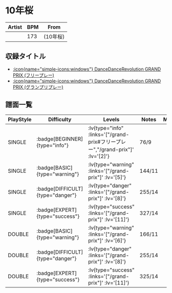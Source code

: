 # 10年桜

|Artist|BPM|From|
|------|---|----|
||173|(10年桜)|

## 収録タイトル

- [ :icon{name="simple-icons:windows"} DanceDanceRevolution GRAND PRIX (フリープレー)](/grand-prix#フリープレー)
- [ :icon{name="simple-icons:windows"} DanceDanceRevolution GRAND PRIX (グランプリプレー)](/grand-prix)

## 譜面一覧

|PlayStyle|Difficulty|Levels|Notes|Movie|
|---------|----------|------|-----|-----|
|SINGLE| :badge[BEGINNER]{type="info"} | :lv{type="info" :links='["/grand-prix#フリープレー","/grand-prix"]' :lv='[2]'} |76/9||
|SINGLE| :badge[BASIC]{type="warning"} | :lv{type="warning" :links='["/grand-prix"]' :lv='[5]'} |144/11||
|SINGLE| :badge[DIFFICULT]{type="danger"} | :lv{type="danger" :links='["/grand-prix"]' :lv='[8]'} |255/14||
|SINGLE| :badge[EXPERT]{type="success"} | :lv{type="success" :links='["/grand-prix"]' :lv='[11]'} |327/14||
|DOUBLE| :badge[BASIC]{type="warning"} | :lv{type="warning" :links='["/grand-prix"]' :lv='[6]'} |166/11||
|DOUBLE| :badge[DIFFICULT]{type="danger"} | :lv{type="danger" :links='["/grand-prix"]' :lv='[8]'} |255/14||
|DOUBLE| :badge[EXPERT]{type="success"} | :lv{type="success" :links='["/grand-prix"]' :lv='[11]'} |325/14||
